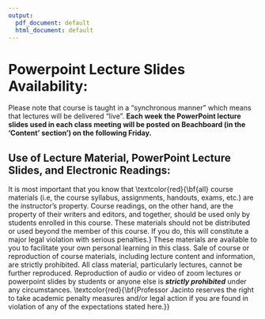 ```yaml
---
output:
  pdf_document: default
  html_document: default
---
```

# Powerpoint Lecture Slides Availability:

Please note that course is taught in a “synchronous manner” which means that lectures will be delivered “live”. **Each week the PowerPoint lecture slides used in each class meeting will be posted on Beachboard (in the ‘Content’ section’) on the following Friday.**

## Use of Lecture Material, PowerPoint Lecture Slides, and Electronic Readings: 
It is most important that you know that \textcolor{red}{\bf{all} course materials (i.e, the course syllabus, assignments, handouts, exams, etc.) are the instructor’s property. Course readings, on the other hand, are the property of their writers and editors, and together, should be used only by students enrolled in this course. These materials should not be distributed or used beyond the member of this course. If you do, this will constitute a major legal violation with serious penalties.} These materials are available to you to facilitate your own personal learning in this class. Sale of course or reproduction of course materials, including lecture content and information, are strictly prohibited. All class material, particularly lectures, cannot be further reproduced. Reproduction of audio or video of zoom lectures or powerpoint slides by students or anyone else is ***strictly prohibited*** under any circumstances. \textcolor{red}{\bf{Professor Jacinto reserves the right to take academic penalty measures and/or legal action if you are found in violation of any of the expectations stated here.}}
